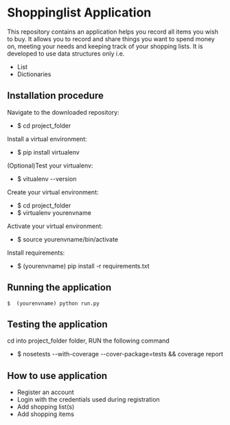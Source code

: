 # Shoppinglist Application
This repository contains an application helps you record all items you wish to buy. It allows you to record and share things you want to spend money on, meeting your needs and keeping track of your shopping lists. It is 
developed to use data structures only i.e. 
  
  * List
  * Dictionaries
  ## Installation procedure
   
 Navigate to the downloaded repository:
   * $ cd project_folder
   
 Install a virtual environment: 
   * $ pip install virtualenv
   
 (Optional)Test your virtualenv:
   * $ vitualenv --version
   
 Create your virtual environment:
   * $ cd project_folder
   * $ virtualenv yourenvname
   
 Activate your virtual environment:
   * $ source yourenvname/bin/activate
   
 Install requirements:
   * $ (yourenvname) pip install -r requirements.txt
    
## Running the application
    $  (yourenvname) python run.py
    
## Testing the application
cd into project_folder folder, RUN the following command
   * $ nosetests --with-coverage --cover-package=tests && coverage report

## How to use application
* Register an account
* Login with the credentials used during registration
* Add shopping list(s)
* Add shopping items
